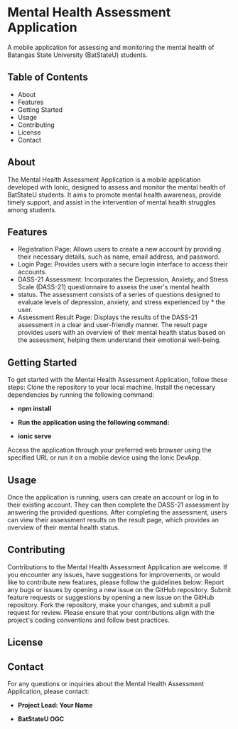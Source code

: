 # Mental Health Assessment Application
A mobile application for assessing and monitoring the mental health of Batangas State University (BatStateU) students.
## Table of Contents
* About
* Features
* Getting Started
* Usage
* Contributing
* License
* Contact
## About
The Mental Health Assessment Application is a mobile application developed with Ionic, designed to assess and monitor the mental health of BatStateU students. It aims to promote mental health awareness, provide timely support, and assist in the intervention of mental health struggles among students.
## Features
* Registration Page: Allows users to create a new account by providing their necessary details, such as name, email address, and password.
* Login Page: Provides users with a secure login interface to access their accounts.
* DASS-21 Assessment: Incorporates the Depression, Anxiety, and Stress Scale (DASS-21) questionnaire to assess the user's mental health
* status. The assessment consists of a series of questions designed to evaluate levels of depression, anxiety, and stress experienced by * the user.
* Assessment Result Page: Displays the results of the DASS-21 assessment in a clear and user-friendly manner. The result page provides users with an overview of their mental health status based on the assessment, helping them understand their emotional well-being.

## Getting Started
To get started with the Mental Health Assessment Application, follow these steps:
Clone the repository to your local machine.
Install the necessary dependencies by running the following command:


- **npm install** 
* **Run the application using the following command:** 
+ **ionic serve** 


Access the application through your preferred web browser using the specified URL or run it on a mobile device using the Ionic DevApp.

## Usage
Once the application is running, users can create an account or log in to their existing account. They can then complete the DASS-21 assessment by answering the provided questions. After completing the assessment, users can view their assessment results on the result page, which provides an overview of their mental health status.

## Contributing
Contributions to the Mental Health Assessment Application are welcome. If you encounter any issues, have suggestions for improvements, or would like to contribute new features, please follow the guidelines below:
Report any bugs or issues by opening a new issue on the GitHub repository.
Submit feature requests or suggestions by opening a new issue on the GitHub repository.
Fork the repository, make your changes, and submit a pull request for review.
Please ensure that your contributions align with the project's coding conventions and follow best practices.

## License

## Contact
For any questions or inquiries about the Mental Health Assessment Application, please contact:
- **Project Lead: Your Name** 
+ **BatStateU OGC** 





